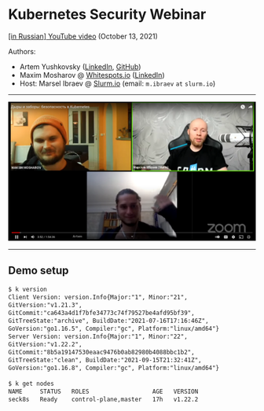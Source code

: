 # Kubernetes Security Webinar
[[in Russian] YouTube video](https://www.youtube.com/watch?v=koTqZS-ThZ8&t=1183s) (October 13, 2021)

Authors:
- Artem Yushkovsky ([LinkedIn](https://www.linkedin.com/in/artem-yushkovsky/), [GitHub](https://github.com/atemate))
- Maxim Mosharov @ [Whitespots.io](https://whitespots.io/) ([LinkedIn](https://www.linkedin.com/in/maxim-mosharov-50904113b/))
- Host: Marsel Ibraev @ [Slurm.io](https://slurm.io/) (email: `m.ibraev` `at` `slurm.io`)

---
[![Hello world](./static/00-hello-world.png)](https://www.youtube.com/watch?v=koTqZS-ThZ8)


<!--
---
![K8s threat matrix](./static/k8s-matrix.png)
*Threat matrix for Kubernetes [introduced](https://www.microsoft.com/security/blog/2020/04/02/attack-matrix-kubernetes/) in April 2020 by Azure Security Center*
-->

---


## Demo setup
```
$ k version
Client Version: version.Info{Major:"1", Minor:"21", GitVersion:"v1.21.3", GitCommit:"ca643a4d1f7bfe34773c74f79527be4afd95bf39", GitTreeState:"archive", BuildDate:"2021-07-16T17:16:46Z", GoVersion:"go1.16.5", Compiler:"gc", Platform:"linux/amd64"}
Server Version: version.Info{Major:"1", Minor:"22", GitVersion:"v1.22.2", GitCommit:"8b5a19147530eaac9476b0ab82980b4088bbc1b2", GitTreeState:"clean", BuildDate:"2021-09-15T21:32:41Z", GoVersion:"go1.16.8", Compiler:"gc", Platform:"linux/amd64"}

$ k get nodes
NAME     STATUS   ROLES                  AGE   VERSION
seck8s   Ready    control-plane,master   17h   v1.22.2
```
